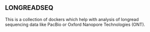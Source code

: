 ## LONGREADSEQ

This is a collection of dockers which help with analysis of longread sequencing data like PacBio or Oxford Nanopore Technologies (ONT).